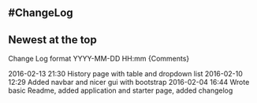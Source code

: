 #ChangeLog
---
Newest at the top
---
Change Log format
	YYYY-MM-DD HH:mm {Comments}
	
2016-02-13 21:30 History page with table and dropdown list
2016-02-10 12:29 Added navbar and nicer gui with bootstrap
2016-02-04 16:44 Wrote basic Readme, added application and starter page, added changelog
